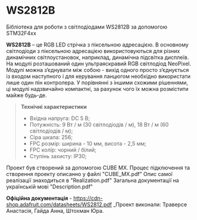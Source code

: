 # WS2812B
Бібліотека для роботи з світлодіодами WS2812B за допомогою STM32F4xx

**WS2812B** – це RGB LED стрічка з піксельною адресацією. В основному світлодіоди з піксельною адресацією використовуються для різних динамічних світлоустановок, наприклад, динамічна підсвітка дисплеїв.
На модулі розташований один ультраяскравий RGB світлодіод NeoPixel. Модулі можна з’єднувати між собою - вихід одного просто з’єднується із входом наступного і для керування ланцюгом необхідно використати лише один пін контролера. У порівнянні з іншими схожими рішеннями, ці модулі надзвичайно компактні, за рахунок чого їх можна розмістити майже будь-де.

>**Технічні характеристики**
>* Вхідна напруга: DC 5 В;
>* Потужність: 9 Вт / м (30 світлодіодів / м), 18 Вт / м (60 світлодіодів / м);
>* Сіра шкала: 256;
>* FPC розмір: ширина - 10 мм, висота -  2,5 мм;
>* FPC колір: чорний / білий;
>* Ступінь захисту: IP30;

Проект був створений за допомогою CUBE MX. Процес підключення та створення проекту описанно у файлі "CUBE_MX.pdf" 
Опис самої реалізації знаходиться в "Realization.pdf"
Загальна документації на українській мові "Description.pdf"

**Офіційна документація** -  <https://cdn-shop.adafruit.com/datasheets/WS2812.pdf>
_Проект виконали: Траверсе Анастасія, Гайда Анна, Штохман Юра.
